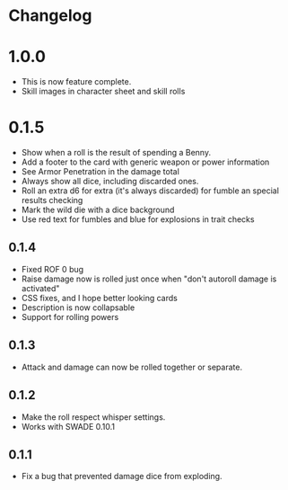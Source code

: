 # Changelog

# 1.0.0

* This is now feature complete.
* Skill images in character sheet and skill rolls

# 0.1.5

* Show when a roll is the result of spending a Benny.
* Add a footer to the card with generic weapon or power information
* See Armor Penetration in the damage total
* Always show all dice, including discarded ones.
* Roll an extra d6 for extra (it's always discarded) for fumble an special results checking
* Mark the wild die with a dice background
* Use red text for fumbles and blue for explosions in trait checks

## 0.1.4

* Fixed ROF 0 bug
* Raise damage now is rolled just once when "don't autoroll damage is activated"
* CSS fixes, and I hope better looking cards
* Description is now collapsable
* Support for rolling powers 

## 0.1.3

* Attack and damage can now be rolled together or separate.

## 0.1.2

* Make the roll respect whisper settings.
* Works with SWADE 0.10.1

## 0.1.1

* Fix a bug that prevented damage dice from exploding.
